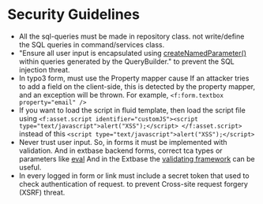 # Security Guidelines

* All the sql-queries must be made in repository class. not write/define the SQL queries in command/services class.
* "Ensure all user input is encapsulated using [createNamedParameter()](https://github.com/nitsan-technologies/ns_t3dev/blob/0cbf23b889bb524835989dda8e0f1d8578fcff84/Classes/Domain/Repository/ProductAreaRepository.php#L32) within queries generated by the QueryBuilder." to prevent the SQL injection threat.
* In typo3 form, must use the Property mapper cause  If an attacker tries to add a field on the client-side, this is detected by the property mapper, and an exception will be thrown. For example, `<f:form.textbox property="email" />`
* If you want to load the script in fluid template, then load the script file using `<f:asset.script identifier="customJS"><script type="text/javascript">alert("XSS");</script>
  </f:asset.script>` instead of this `<script type="text/javascript">alert("XSS");</script>`
* Never trust user input. So, in forms it must be implemented with validation. And in extbase backend forms, correct tca types or parameters like [eval](https://docs.typo3.org/m/typo3/reference-tca/11.5/en-us/ColumnsConfig/Type/Input/Properties/Eval.html#columns-input-properties-eval) And in the Extbase the [validating framework](https://docs.typo3.org/m/typo3/reference-coreapi/11.5/en-us/ExtensionArchitecture/Extbase/Reference/Validation.html#extbase-validation) can be useful.
* In every logged in form or link must include a secret token that used to check authentication of request. to prevent Cross-site request forgery (XSRF) threat.
